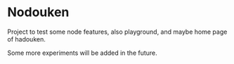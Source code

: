 Nodouken
========

Project to test some node features, also playground, and maybe home page of hadouken.

Some more experiments will be added in the future.

